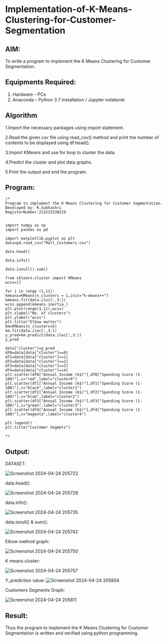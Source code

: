 # Implementation-of-K-Means-Clustering-for-Customer-Segmentation

## AIM:
To write a program to implement the K Means Clustering for Customer Segmentation.

## Equipments Required:
1. Hardware – PCs
2. Anaconda – Python 3.7 Installation / Jupyter notebook

## Algorithm

1.Import the necessary packages using import statement.


2.Read the given csv file using read_csv() method and print the number of contents to be displayed using df.head().


3.Import KMeans and use for loop to cluster the data.


4.Predict the cluster and plot data graphs.


5.Print the output and end the program.

## Program:
```
/*
Program to implement the K Means Clustering for Customer Segmentation.
Developed by: R.Subhashri
RegisterNumber:212223230219


import numpy as np
import pandas as pd

import matplotlib.pyplot as plt
data=pd.read_csv("Mall_Customers.csv")

data.head()

data.info()

data.isnull().sum()

from sklearn.cluster import KMeans
wcss=[]

for i in range (1,11):
kmeans=KMeans(n_clusters = i,init="k-means++")
kmeans.fit(data.iloc[:,3:])
wcss.append(kmeans.inertia_)
plt.plot(range(1,11),wcss)
plt.xlabel("No. of clusters")
plt.ylabel("wcss")
plt.title("Elbow matter")
km=KMeans(n_clusters=5)
km.fit(data.iloc[:,3:])
y_pred=km.predict(data.iloc[:,3:])
y_pred

data["cluster"]=y_pred
df0=data[data["cluster"]==0]
df1=data[data["cluster"]==1]
df2=data[data["cluster"]==2]
df3=data[data["cluster"]==3]
df4=data[data["cluster"]==4]
plt.scatter(df0["Annual Income (k$)"],df0["Spending Score (1-
100)"],c="red",label="cluster0")
plt.scatter(df1["Annual Income (k$)"],df1["Spending Score (1-
100)"],c="black",label="cluster1")
plt.scatter(df2["Annual Income (k$)"],df2["Spending Score (1-
100)"],c="blue",label="cluster2")
plt.scatter(df3["Annual Income (k$)"],df3["Spending Score (1-
100)"],c="green",label="cluster3")
plt.scatter(df4["Annual Income (k$)"],df4["Spending Score (1-
100)"],c="magenta",label="cluster4")

plt.legend()
plt.title("Customer Segmets")

*/
```

## Output:

DATASET:


![Screenshot 2024-04-24 205722](https://github.com/SubhashriRavichandran10/Implementation-of-K-Means-Clustering-for-Customer-Segmentation/assets/145743413/69d1e9ad-79ac-4d7b-a98d-244a27a54346)


data.head():

![Screenshot 2024-04-24 205728](https://github.com/SubhashriRavichandran10/Implementation-of-K-Means-Clustering-for-Customer-Segmentation/assets/145743413/eadbb363-7834-4cf8-9791-11dc737ef45d)



data.info():


![Screenshot 2024-04-24 205735](https://github.com/SubhashriRavichandran10/Implementation-of-K-Means-Clustering-for-Customer-Segmentation/assets/145743413/f1d2fa72-2d43-4b61-ba25-464a594c2a4f)


data.isnull() & sum():

![Screenshot 2024-04-24 205742](https://github.com/SubhashriRavichandran10/Implementation-of-K-Means-Clustering-for-Customer-Segmentation/assets/145743413/778190df-76e3-43fe-93a7-5d15b6228b65)




Elbow method graph:

![Screenshot 2024-04-24 205750](https://github.com/SubhashriRavichandran10/Implementation-of-K-Means-Clustering-for-Customer-Segmentation/assets/145743413/2946f0a2-cd03-4feb-9c3f-68c47ed85f84)


K means cluster:

![Screenshot 2024-04-24 205757](https://github.com/SubhashriRavichandran10/Implementation-of-K-Means-Clustering-for-Customer-Segmentation/assets/145743413/5ad9207b-b47d-4f7b-82c2-ed7cdff69cb5)


Y_prediction value:
![Screenshot 2024-04-24 205804](https://github.com/SubhashriRavichandran10/Implementation-of-K-Means-Clustering-for-Customer-Segmentation/assets/145743413/6469b886-6c37-468f-b969-f5f78258f382)



Customers Segments Graph:


![Screenshot 2024-04-24 205811](https://github.com/SubhashriRavichandran10/Implementation-of-K-Means-Clustering-for-Customer-Segmentation/assets/145743413/ae6d411a-989e-4481-9ff8-403f58f92d6a)



## Result:
Thus the program to implement the K Means Clustering for Customer Segmentation is written and verified using python programming.
